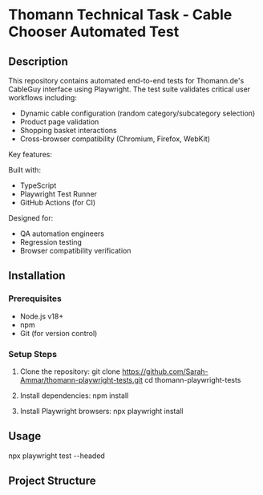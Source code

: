 # Thomann Technical Task - Cable Chooser Automated Test

## Description
This repository contains automated end-to-end tests for Thomann.de's CableGuy interface using Playwright. The test suite validates critical user workflows including:

- Dynamic cable configuration (random category/subcategory selection)
- Product page validation
- Shopping basket interactions
- Cross-browser compatibility (Chromium, Firefox, WebKit)

Key features:


Built with:
- TypeScript
- Playwright Test Runner
- GitHub Actions (for CI)

Designed for:
- QA automation engineers
- Regression testing
- Browser compatibility verification

## Installation

### Prerequisites
- Node.js v18+
- npm
- Git (for version control)

### Setup Steps
1. Clone the repository:
   git clone https://github.com/Sarah-Ammar/thomann-playwright-tests.git
   cd thomann-playwright-tests

2. Install dependencies:
npm install

3. Install Playwright browsers:
npx playwright install



## Usage
npx playwright test --headed

## Project Structure
